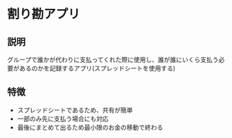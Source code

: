 # 割り勘アプリ
## 説明
グループで誰かが代わりに支払ってくれた際に使用し、誰が誰にいくら支払う必要があるのかを記録するアプリ(スプレッドシートを使用する)

## 特徴
- スプレッドシートであるため、共有が簡単
- 一部のみ先に支払う場合にも対応
- 最後にまとめて出るため最小限のお金の移動で終わる

